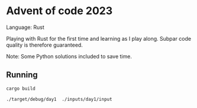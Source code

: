 # Advent of code 2023

Language: Rust

Playing with Rust for the first time and learning as I play along. Subpar code quality is therefore guaranteed.

Note: Some Python solutions included to save time.

## Running

```bash
cargo build

./target/debug/day1  ./inputs/day1/input
```

